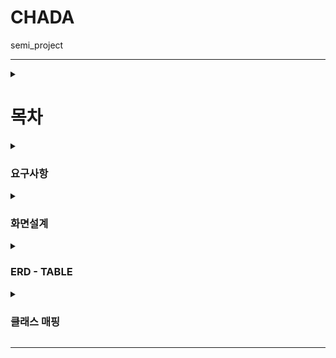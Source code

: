 




# CHADA
semi_project

---

<details>
<summary>

  # 목차
</summary>   

-

  1. [요구 사항](#요구사항)
  
  2. [화면 설계](#화면설계)
  
  3. [ERD](#table)
  
  4. [클래스 매핑](#클래스-매핑)

-

  1.
  
  2. 
  
  3. 
  
</details>


<details>
<summary>
 
### 요구사항 
</summary> 


| 요구사항 ID | 대분류 | 소분류 | 사용자 | 요구사항 명 | 요구사항 내용 | 화면코드 |
| --- | --- | --- | --- | --- | --- | --- |
| SJH_AC_01 | 회원가입 및 계정 | 로그인 | 관리자 / 회원 | 로그인 | 이메일(아이디) / 비밀번호 제출을 통한 로그인 - 이메일(아이디) / 비밀번호 입력칸 - 로그인 실패시 alert창 표시 | Login-01 |
| SJH_AC_02 | 회원가입 및 계정 | 로그아웃 | 관리자 / 회원 | 로그아웃 | 로그아웃 - 로그아웃 완료시 alert창 표시 | Main-01 |
| SJH_AC_03 | 회원가입 및 계정 | 비밀번호 | 관리자 / 회원 | 아이디/비밀번호 찾기 (재설정) | 이메일(아이디) / 성명 입력 후 DB내 일치하는 정보 확인    => 일치 시 비밀번호 재설정 가능 | Login-02 |
| SJH_AC_04 | 회원가입 및 계정 | 회원가입 | 회원 | 회원가입 | -이메일(아이디), [비밀번호], [성명], [성별],[생년월일], [연락처] 입력 - 이메일(아이디): 영어,숫자 조합 8자 이상, 중복 확인 필요,  => 중복 확인 버튼 클릭시 입력된 아이디가 db에 존재하는지 조회 - 비밀번호: 영어,숫자 조합 8자 이상, 재확인 필요. | Login-03 |





[요구사항 정의서](https://docs.google.com/spreadsheets/d/1evOlk0AURNnV4D4m7ayvQE9jMQT5Ebp_qkEiIpEWU1Q/edit#gid=0)

</details>

<details>
<summary>
 
### 화면설계 
</summary> 

[화면 설계](https://ovenapp.io/view/kdVtcVrKSVA0XYvisgYpAtKxxBChDwfp/apSv2)

⏺ 메인 페이지 

1️⃣상점 페이지
2️⃣커뮤니티 페이지
3️⃣로그인 페이지
4️⃣마이 페이지
5️⃣관리자 페이지

1-1 상품 전체
1-2 상품 카테고리

</details>


<details>
<summary>

### ERD - TABLE
</summary> 
  
![차다](https://github.com/shin4sjh/CHADA/assets/135290550/0d27d88c-2ed1-426f-a0b8-d85f915dadc2)

# table
![sell](https://github.com/shin4sjh/CHADA/assets/135290550/905ff338-33c7-498c-b5ac-1d90b59e064f)

</details>

<details>
<summary>

### 클래스 매핑 
</summary> 

[URL mapping](https://docs.google.com/spreadsheets/d/1xxSBL-NDS4OMk_pamXPuaJewvQL7s9gDpoe6DaiQFxc/edit#gid=0)
</details>




---

<img scr="https://img.shields.io/badge/JSON-#000000?style=for-the-badge&logo=JSON&logoColor=white">
